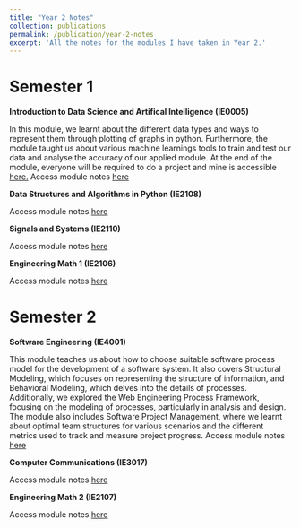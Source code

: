 ```yaml
---
title: "Year 2 Notes"
collection: publications
permalink: /publication/year-2-notes
excerpt: 'All the notes for the modules I have taken in Year 2.'
---
```


Semester 1
=====

**Introduction to Data Science and Artifical Intelligence (IE0005)**

In this module, we learnt about the different data types and ways to represent them through plotting of graphs in python. Furthermore, the module taught us about various machine learnings tools to train and test our data and analyse the accuracy of our applied module. At the end of the module, everyone will be required to do a project and mine is accessible [here.](https://h-wenxuan.github.io/aboutme/portfolio/cardiovascularprediction/)
Access module notes [here](https://h-wenxuan.github.io/aboutme/files/IE0005Notes.pdf)

**Data Structures and Algorithms in Python (IE2108)**


Access module notes [here](https://h-wenxuan.github.io/aboutme/files/IE2108Notes.pdf)

**Signals and Systems (IE2110)**


Access module notes [here](https://h-wenxuan.github.io/aboutme/files/IE2110Notes.pdf)

**Engineering Math 1 (IE2106)**


Access module notes [here](https://h-wenxuan.github.io/aboutme/files/IE2106Notes.pdf)


Semester 2
=====

**Software Engineering (IE4001)**

This module teaches us about how to choose suitable software process model for the development of a software system. It also covers Structural Modeling, which focuses on representing the structure of information, and Behavioral Modeling, which delves into the details of processes. Additionally, we explored the Web Engineering Process Framework, focusing on the modeling of processes, particularly in analysis and design. The module also includes Software Project Management, where we learnt about optimal team structures for various scenarios and the different metrics used to track and measure project progress. Access module notes [here](https://h-wenxuan.github.io/aboutme/files/SoftwareEngineeringNotes.pdf)

**Computer Communications (IE3017)**


Access module notes [here](https://h-wenxuan.github.io/aboutme/files/ComputerCommNotes.pdf)

**Engineering Math 2 (IE2107)**


Access module notes [here](https://h-wenxuan.github.io/aboutme/files/EngineeringMath2Notes.pdf)


